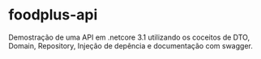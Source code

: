 # foodplus-api
Demostração de uma API em .netcore 3.1 utilizando os coceitos de DTO, Domain, Repository, Injeção de depência e documentação com swagger.
